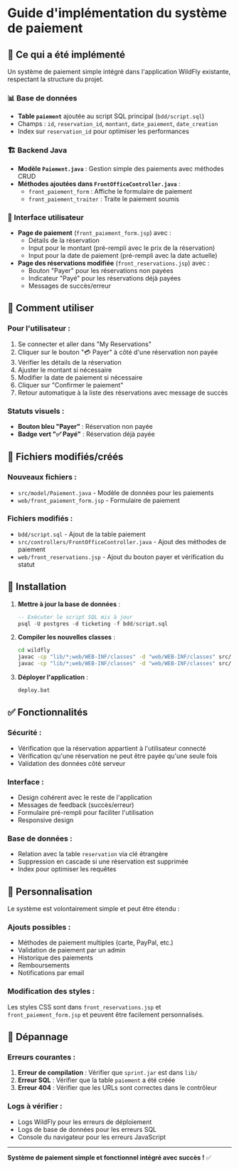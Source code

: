 # Guide d'implémentation du système de paiement

## 🎯 Ce qui a été implémenté

Un système de paiement simple intégré dans l'application WildFly existante, respectant la structure du projet.

### 📊 Base de données
- **Table `paiement`** ajoutée au script SQL principal (`bdd/script.sql`)
- Champs : `id`, `reservation_id`, `montant`, `date_paiement`, `date_creation`
- Index sur `reservation_id` pour optimiser les performances

### 🏗️ Backend Java
- **Modèle `Paiement.java`** : Gestion simple des paiements avec méthodes CRUD
- **Méthodes ajoutées dans `FrontOfficeController.java`** :
  - `front_paiement_form` : Affiche le formulaire de paiement
  - `front_paiement_traiter` : Traite le paiement soumis

### 🎨 Interface utilisateur
- **Page de paiement** (`front_paiement_form.jsp`) avec :
  - Détails de la réservation
  - Input pour le montant (pré-rempli avec le prix de la réservation)
  - Input pour la date de paiement (pré-rempli avec la date actuelle)
- **Page des réservations modifiée** (`front_reservations.jsp`) avec :
  - Bouton "Payer" pour les réservations non payées
  - Indicateur "Payé" pour les réservations déjà payées
  - Messages de succès/erreur

## 🚀 Comment utiliser

### Pour l'utilisateur :
1. Se connecter et aller dans "My Reservations"
2. Cliquer sur le bouton "💳 Payer" à côté d'une réservation non payée
3. Vérifier les détails de la réservation
4. Ajuster le montant si nécessaire
5. Modifier la date de paiement si nécessaire
6. Cliquer sur "Confirmer le paiement"
7. Retour automatique à la liste des réservations avec message de succès

### Statuts visuels :
- **Bouton bleu "Payer"** : Réservation non payée
- **Badge vert "✅ Payé"** : Réservation déjà payée

## 📁 Fichiers modifiés/créés

### Nouveaux fichiers :
- `src/model/Paiement.java` - Modèle de données pour les paiements
- `web/front_paiement_form.jsp` - Formulaire de paiement

### Fichiers modifiés :
- `bdd/script.sql` - Ajout de la table paiement
- `src/controllers/FrontOfficeController.java` - Ajout des méthodes de paiement
- `web/front_reservations.jsp` - Ajout du bouton payer et vérification du statut

## 🔧 Installation

1. **Mettre à jour la base de données** :
   ```sql
   -- Exécuter le script SQL mis à jour
   psql -U postgres -d ticketing -f bdd/script.sql
   ```

2. **Compiler les nouvelles classes** :
   ```bash
   cd wildfly
   javac -cp "lib/*;web/WEB-INF/classes" -d "web/WEB-INF/classes" src/model/Paiement.java
   javac -cp "lib/*;web/WEB-INF/classes" -d "web/WEB-INF/classes" src/controllers/FrontOfficeController.java
   ```

3. **Déployer l'application** :
   ```bash
   deploy.bat
   ```

## ✅ Fonctionnalités

### Sécurité :
- Vérification que la réservation appartient à l'utilisateur connecté
- Vérification qu'une réservation ne peut être payée qu'une seule fois
- Validation des données côté serveur

### Interface :
- Design cohérent avec le reste de l'application
- Messages de feedback (succès/erreur)
- Formulaire pré-rempli pour faciliter l'utilisation
- Responsive design

### Base de données :
- Relation avec la table `reservation` via clé étrangère
- Suppression en cascade si une réservation est supprimée
- Index pour optimiser les requêtes

## 🎨 Personnalisation

Le système est volontairement simple et peut être étendu :

### Ajouts possibles :
- Méthodes de paiement multiples (carte, PayPal, etc.)
- Validation de paiement par un admin
- Historique des paiements
- Remboursements
- Notifications par email

### Modification des styles :
Les styles CSS sont dans `front_reservations.jsp` et `front_paiement_form.jsp` et peuvent être facilement personnalisés.

## 🐛 Dépannage

### Erreurs courantes :
1. **Erreur de compilation** : Vérifier que `sprint.jar` est dans `lib/`
2. **Erreur SQL** : Vérifier que la table `paiement` a été créée
3. **Erreur 404** : Vérifier que les URLs sont correctes dans le contrôleur

### Logs à vérifier :
- Logs WildFly pour les erreurs de déploiement
- Logs de base de données pour les erreurs SQL
- Console du navigateur pour les erreurs JavaScript

---

**Système de paiement simple et fonctionnel intégré avec succès !** ✅